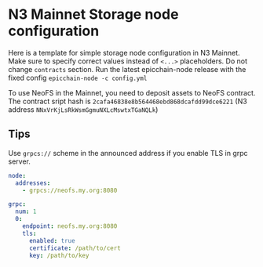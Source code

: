 # N3 Mainnet Storage node configuration

Here is a template for simple storage node configuration in N3 Mainnet.
Make sure to specify correct values instead of `<...>` placeholders. 
Do not change `contracts` section. Run the latest epicchain-node release with
the fixed config `epicchain-node -c config.yml`

To use NeoFS in the Mainnet, you need to deposit assets to NeoFS contract.
The contract sript hash is `2cafa46838e8b564468ebd868dcafdd99dce6221` 
(N3 address `NNxVrKjLsRkWsmGgmuNXLcMswtxTGaNQLk`)

## Tips

Use `grpcs://` scheme in the announced address if you enable TLS in grpc server.
```yaml
node:
  addresses:
    - grpcs://neofs.my.org:8080

grpc:
  num: 1
  0:
    endpoint: neofs.my.org:8080
    tls:
      enabled: true
      certificate: /path/to/cert
      key: /path/to/key
```
